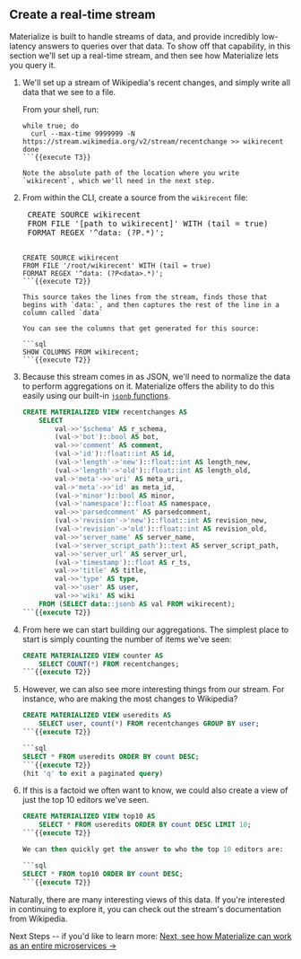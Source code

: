 ## Create a real-time stream

Materialize is built to handle streams of data, and provide incredibly low-latency answers to queries over that data. To show off that capability, in this section we'll set up a real-time stream, and then see how Materialize lets you query it.

1. We'll set up a stream of Wikipedia's recent changes, and simply write all data that we see to a file.

    From your shell, run:
    ```
    while true; do
      curl --max-time 9999999 -N https://stream.wikimedia.org/v2/stream/recentchange >> wikirecent
    done
    ```{{execute T3}}

    Note the absolute path of the location where you write `wikirecent`, which we'll need in the next step.

1. From within the CLI, create a source from the `wikirecent` file:

    <pre>
    CREATE SOURCE wikirecent
    FROM FILE '[path to wikirecent]' WITH (tail = true)
    FORMAT REGEX '^data: (?P<data>.*)';
    </pre>

    ```
    CREATE SOURCE wikirecent
    FROM FILE '/root/wikirecent' WITH (tail = true)
    FORMAT REGEX '^data: (?P<data>.*)';
    ```{{execute T2}}

    This source takes the lines from the stream, finds those that begins with `data:`, and then captures the rest of the line in a column called `data`

    You can see the columns that get generated for this source:

    ```sql
    SHOW COLUMNS FROM wikirecent;
    ```{{execute T2}}

1. Because this stream comes in as JSON, we'll need to normalize the data to perform aggregations on it. Materialize offers the ability to do this easily using our built-in [`jsonb` functions](/sql/functions/#json).

    ```sql
    CREATE MATERIALIZED VIEW recentchanges AS
        SELECT
            val->>'$schema' AS r_schema,
            (val->'bot')::bool AS bot,
            val->>'comment' AS comment,
            (val->'id')::float::int AS id,
            (val->'length'->'new')::float::int AS length_new,
            (val->'length'->'old')::float::int AS length_old,
            val->'meta'->>'uri' AS meta_uri,
            val->'meta'->>'id' as meta_id,
            (val->'minor')::bool AS minor,
            (val->'namespace')::float AS namespace,
            val->>'parsedcomment' AS parsedcomment,
            (val->'revision'->'new')::float::int AS revision_new,
            (val->'revision'->'old')::float::int AS revision_old,
            val->>'server_name' AS server_name,
            (val->'server_script_path')::text AS server_script_path,
            val->>'server_url' AS server_url,
            (val->'timestamp')::float AS r_ts,
            val->>'title' AS title,
            val->>'type' AS type,
            val->>'user' AS user,
            val->>'wiki' AS wiki
        FROM (SELECT data::jsonb AS val FROM wikirecent);
    ```{{execute T2}}

1. From here we can start building our aggregations. The simplest place to start is simply counting the number of items we've seen:

    ```sql
    CREATE MATERIALIZED VIEW counter AS
        SELECT COUNT(*) FROM recentchanges;
    ```{{execute T2}}

1. However,  we can also see more interesting things from our stream. For instance, who are making the most changes to Wikipedia?

    ```sql
    CREATE MATERIALIZED VIEW useredits AS
        SELECT user, count(*) FROM recentchanges GROUP BY user;
    ```{{execute T2}}

    ```sql
    SELECT * FROM useredits ORDER BY count DESC;
    ```{{execute T2}}
    (hit 'q' to exit a paginated query)

1. If this is a factoid we often want to know, we could also create a view of just the top 10 editors we've seen.

    ```sql
    CREATE MATERIALIZED VIEW top10 AS
        SELECT * FROM useredits ORDER BY count DESC LIMIT 10;
    ```{{execute T2}}

    We can then quickly get the answer to who the top 10 editors are:

    ```sql
    SELECT * FROM top10 ORDER BY count DESC;
    ```{{execute T2}}

Naturally, there are many interesting views of this data. If you're interested
in continuing to explore it, you can check out the stream's documentation from
Wikipedia.


Next Steps -- if you'd like to learn more:
[Next, see how Materialize can work as an entire microservices →](/docs/demos/microservice)

